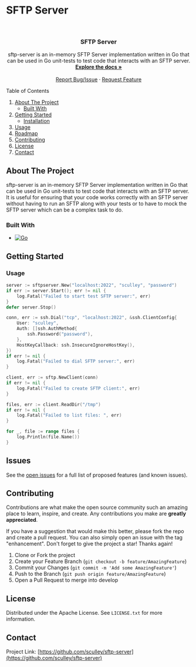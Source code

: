 # SFTP Server

<br />
<h3 align="center">SFTP Server</h3>

  <p align="center">
    sftp-server is an in-memory SFTP Server implementation written in Go that can be used in Go unit-tests to test code that interacts with an SFTP server.
    <br />
    <a href="https://github.com/sculley/sftp-server"><strong>Explore the docs »</strong></a>
    <br />
    <br />
    <a href="https://github.com/sculley/sftp-server/issues">Report Bug/Issue</a>
    ·
    <a href="https://github.com/sculley/sftp-server/pulls">Request Feature</a>
  </p>
</div>

<summary>Table of Contents</summary>
<ol>
  <li>
    <a href="#about-the-project">About The Project</a>
    <ul>
      <li><a href="#built-with">Built With</a></li>
    </ul>
  </li>
  <li>
    <a href="#getting-started">Getting Started</a>
    <ul>
      <li><a href="#installation">Installation</a></li>
    </ul>
  </li>
  <li><a href="#usage">Usage</a></li>
  <li><a href="#roadmap">Roadmap</a></li>
  <li><a href="#contributing">Contributing</a></li>
  <li><a href="#license">License</a></li>
  <li><a href="#contact">Contact</a></li>
</ol>

## About The Project

sftp-server is an in-memory SFTP Server implementation written in Go that can be used in Go unit-tests to test code that interacts with an SFTP server. It is useful for ensuring that your code works correctly with an SFTP server without having to run an SFTP along with your tests or to have to mock the SFTP server which can be a complex task to do.

### Built With

* [![Go][Go-Badge]][Go-url]

## Getting Started

### Usage

```go
server := sftpserver.New("localhost:2022", "sculley", "password")
if err := server.Start(); err != nil {
    log.Fatal("Failed to start test SFTP server:", err)
}
defer server.Stop()

conn, err := ssh.Dial("tcp", "localhost:2022", &ssh.ClientConfig{
    User: "sculley",
    Auth: []ssh.AuthMethod{
        ssh.Password("password"),
    },
    HostKeyCallback: ssh.InsecureIgnoreHostKey(),
})
if err != nil {
    log.Fatal("Failed to dial SFTP server:", err)
}

client, err := sftp.NewClient(conn)
if err != nil {
    log.Fatal("Failed to create SFTP client:", err)
}

files, err := client.ReadDir("/tmp")
if err != nil {
    log.Fatal("Failed to list files: ", err)
}

for _, file := range files {
    log.Println(file.Name())
}
```

## Issues

See the [open issues](https://github.com/sculley/sftp-server/issues) for a full list of proposed features (and known issues).

## Contributing

Contributions are what make the open source community such an amazing place to learn, inspire, and create. Any contributions you make are **greatly appreciated**.

If you have a suggestion that would make this better, please fork the repo and create a pull request. You can also simply open an issue with the tag "enhancement".
Don't forget to give the project a star! Thanks again!

1. Clone or Fork the project
2. Create your Feature Branch (`git checkout -b feature/AmazingFeature`)
3. Commit your Changes (`git commit -m 'Add some AmazingFeature'`)
4. Push to the Branch (`git push origin feature/AmazingFeature`)
5. Open a Pull Request to merge into develop

## License

Distributed under the Apache License. See `LICENSE.txt` for more information.

## Contact

Project Link: [https://github.com/sculley/sftp-server](https://github.com/sculley/sftp-server)

[Go-Badge]: https://img.shields.io/badge/Go-00ADD8?style=for-the-badge&logo=go&logoColor=white
[Go-url]: https://go.dev
